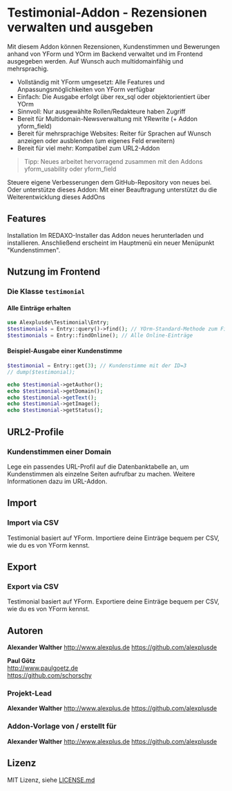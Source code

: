 # Testimonial-Addon - Rezensionen verwalten und ausgeben

Mit diesem Addon können Rezensionen, Kundenstimmen und Bewerungen anhand von YForm und YOrm im Backend verwaltet und im Frontend ausgegeben werden. Auf Wunsch auch multidomainfähig und mehrsprachig.

* Vollständig mit YForm umgesetzt: Alle Features und Anpassungsmöglichkeiten von YForm verfügbar
* Einfach: Die Ausgabe erfolgt über rex_sql oder objektorientiert über YOrm
* Sinnvoll: Nur ausgewählte Rollen/Redakteure haben Zugriff
* Bereit für Multidomain-Newsverwaltung mit YRewrite (+ Addon yform_field)
* Bereit für mehrsprachige Websites: Reiter für Sprachen auf Wunsch anzeigen oder ausblenden (um eigenes Feld erweitern)
* Bereit für viel mehr: Kompatibel zum URL2-Addon

> Tipp: Neues arbeitet hervorragend zusammen mit den Addons yform_usability oder yform_field

Steuere eigene Verbesserungen dem GitHub-Repository von neues bei. Oder unterstütze dieses Addon: Mit einer Beauftragung unterstützt du die Weiterentwicklung dieses AddOns

## Features

Installation
Im REDAXO-Installer das Addon neues herunterladen und installieren. Anschließend erscheint im Hauptmenü ein neuer Menüpunkt "Kundenstimmen".

## Nutzung im Frontend

### Die Klasse `testimonial`

#### Alle Einträge erhalten

```php
use Alexplusde\Testimonial\Entry;
$testimonials = Entry::query()->find(); // YOrm-Standard-Methode zum Finden von Einträgen, lässt sich mit where(), Limit(), etc. einschränken und Filtern.
$testimonials = Entry::findOnline(); // Alle Online-Einträge
```

#### Beispiel-Ausgabe einer Kundenstimme

```php
$testimonial = Entry::get(3); // Kundenstimme mit der ID=3
// dump($testimonial);

echo $testimonial->getAuthor();
echo $testimonial->getDomain();
echo $testimonial->getText();
echo $testimonial->getImage();
echo $testimonial->getStatus();
```

## URL2-Profile

### Kundenstimmen einer Domain

Lege ein passendes URL-Profil auf die Datenbanktabelle an, um Kundenstimmen als einzelne Seiten aufrufbar zu machen. Weitere Informationen dazu im URL-Addon.

## Import

### Import via CSV

Testimonial basiert auf YForm. Importiere deine Einträge bequem per CSV, wie du es von YForm kennst.

## Export

### Export via CSV

Testimonial basiert auf YForm. Exportiere deine Einträge bequem per CSV, wie du es von YForm kennst.

## Autoren

**Alexander Walther**
<http://www.alexplus.de>
<https://github.com/alexplusde>

**Paul Götz**  
<http://www.paulgoetz.de>  
<https://github.com/schorschy>  

### **Projekt-Lead**

**Alexander Walther**
<http://www.alexplus.de>
<https://github.com/alexplusde>

### Addon-Vorlage von / erstellt für

**Alexander Walther**
<http://www.alexplus.de>
<https://github.com/alexplusde>

## Lizenz

MIT Lizenz, siehe [LICENSE.md](https://github.com/alexplusde/testimonial/blob/master/LICENSE.md)  
